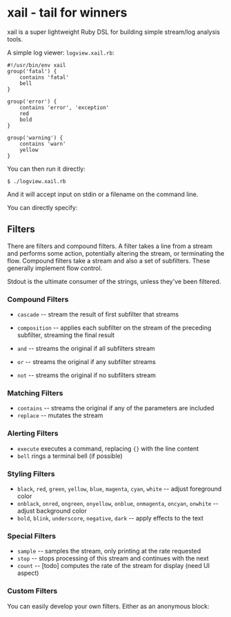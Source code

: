 # xail - tail for winners

xail is a super lightweight Ruby DSL for building simple stream/log analysis
tools.

A simple log viewer: `logview.xail.rb`:


    #!/usr/bin/env xail
    group('fatal') {
        contains 'fatal'
        bell
    }

    group('error') {
        contains 'error', 'exception'
        red
        bold
    }

    group('warning') {
        contains 'warn'
        yellow
    }

You can then run it directly:

    $ ./logview.xail.rb

And it will accept input on stdin or a filename on the command line.

You can directly specify:

## Filters

There are filters and compound filters. A filter takes a line from a stream
and performs some action, potentially altering the stream, or terminating the flow.
Compound filters take a stream and also a set of subfilters. These generally implement
flow control.

Stdout is the ultimate consumer of the strings, unless they've been filtered.

### Compound Filters
* `cascade` -- stream the result of first subfilter that streams
* `composition` -- applies each subfilter on the stream of the preceding subfilter, streaming the final result

* `and` -- streams the original if all subfilters stream
* `or` -- streams the original if any subfilter streams
* `not` -- streams the original if no subfilters stream

### Matching Filters
* `contains` -- streams the original if any of the parameters are included
* `replace` -- mutates the stream

### Alerting Filters
* `execute` executes a command, replacing `{}` with the line content
* `bell` rings a terminal bell (if possible)

### Styling Filters
* `black`, `red`, `green`, `yellow`, `blue`, `magenta`, `cyan`, `white` -- adjust foreground color
* `onblack`, `onred`, `ongreen`, `onyellow`, `onblue`, `onmagenta`, `oncyan`, `onwhite` -- adjust background color
* `bold`, `blink`, `underscore`, `negative`, `dark` -- apply effects to the text

### Special Filters
* `sample` -- samples the stream, only printing at the rate requested
* `stop` -- stops processing of this stream and continues with the next
* `count` -- [todo] computes the rate of the stream for display (need UI aspect)

### Custom Filters

You can easily develop your own filters. Either as an anonymous block:
